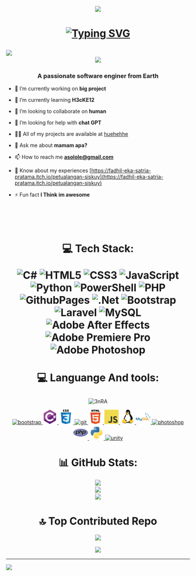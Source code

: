 <div align="center">
  
 <img src=https://user-images.githubusercontent.com/74038190/212744287-14f66c13-5458-40dc-9244-8ff533fc8f4a.gif>
</div>
<h1 align="center">
  
 [![Typing SVG](https://readme-typing-svg.demolab.com?font=Pixelify+Sans&weight=600&size=25&pause=1000&color=AB4DF7&center=true&vCenter=true&random=false&width=440&lines=😎Hallo+guys+Welcome+to+My+Git😎;🪄Enjoy+Your+Surving🪄)](https://git.io/typing-svg)
 
</h1>

<img src=https://user-images.githubusercontent.com/74038190/225813708-98b745f2-7d22-48cf-9150-083f1b00d6c9.gif>

<div align="center" >
  <img src=https://user-images.githubusercontent.com/74038190/212284115-f47cd8ff-2ffb-4b04-b5bf-4d1c14c0247f.gif>
</div>

<h3 align="center">A passionate software enginer from Earth</h3>

<div align="left">

  - 🔭 I’m currently working on **big project**
  
  - 🌱 I’m currently learning **H3cKE12**
  
  - 👯 I’m looking to collaborate on **human**
  
  - 🤝 I’m looking for help with **chat GPT**
  
  - 👨‍💻 All of my projects are available at [huehehhe](huehehhe)
  
  - 💬 Ask me about **mamam apa?**
  
  - 📫 How to reach me **asolole@gmail.com**
  
  - 📄 Know about my experiences [https://fadhil-eka-satria-pratama.itch.io/petualangan-siskuy](https://fadhil-eka-satria-pratama.itch.io/petualangan-siskuy)
  
  - ⚡ Fun fact **I Think im awesome**

</div>

<h1 align=center>

<p align="left"> <a href="https://twitter.com/" target="blank"><img src="https://img.shields.io/twitter/follow/?logo=twitter&style=for-the-badge" alt="" /></a> </p>

</h1>

<!-- <h1 align="center"> 
🌐 Socials:
</h1>

<div align="center">
  <p align="left"> <img src="https://komarev.com/ghpvc/?username=rizyoff&label=Profile%20views&color=0e75b6&style=flat" alt="rizyoff" /> 
  </p>
  
  [![LinkedIn](https://img.shields.io/badge/LinkedIn-%230077B5.svg?logo=linkedin&logoColor=white)](https://www.linkedin.com/in/muhammad-rizky-4152a3260/)
</div> -->

<h1 align="center">
  
  💻 Tech Stack:  

![C#](https://img.shields.io/badge/c%23-%23239120.svg?style=for-the-badge&logo=csharp&logoColor=white) ![HTML5](https://img.shields.io/badge/html5-%23E34F26.svg?style=for-the-badge&logo=html5&logoColor=white) ![CSS3](https://img.shields.io/badge/css3-%231572B6.svg?style=for-the-badge&logo=css3&logoColor=white) ![JavaScript](https://img.shields.io/badge/javascript-%23323330.svg?style=for-the-badge&logo=javascript&logoColor=%23F7DF1E) ![Python](https://img.shields.io/badge/python-3670A0?style=for-the-badge&logo=python&logoColor=ffdd54) ![PowerShell](https://img.shields.io/badge/PowerShell-%235391FE.svg?style=for-the-badge&logo=powershell&logoColor=white) ![PHP](https://img.shields.io/badge/php-%23777BB4.svg?style=for-the-badge&logo=php&logoColor=white) ![GithubPages](https://img.shields.io/badge/github%20pages-121013?style=for-the-badge&logo=github&logoColor=white) ![.Net](https://img.shields.io/badge/.NET-5C2D91?style=for-the-badge&logo=.net&logoColor=white) ![Bootstrap](https://img.shields.io/badge/bootstrap-%238511FA.svg?style=for-the-badge&logo=bootstrap&logoColor=white) ![Laravel](https://img.shields.io/badge/laravel-%23FF2D20.svg?style=for-the-badge&logo=laravel&logoColor=white) ![MySQL](https://img.shields.io/badge/mysql-%2300000f.svg?style=for-the-badge&logo=mysql&logoColor=white) ![Adobe After Effects](https://img.shields.io/badge/Adobe%20After%20Effects-9999FF.svg?style=for-the-badge&logo=Adobe%20After%20Effects&logoColor=white) ![Adobe Premiere Pro](https://img.shields.io/badge/Adobe%20Premiere%20Pro-9999FF.svg?style=for-the-badge&logo=Adobe%20Premiere%20Pro&logoColor=white) ![Adobe Photoshop](https://img.shields.io/badge/adobe%20photoshop-%2331A8FF.svg?style=for-the-badge&logo=adobe%20photoshop&logoColor=white)
</h1>

<h1 align="center">

💻 Languange And tools:
</h1>
<div align="center">
  
  ![3nRA](https://github.com/rizyoff/rizyoff/assets/132884757/6c4c12b4-b60f-4a5a-b370-61b9f9cfe8f6)
</div>

<p align="center"> 
  <a href="https://getbootstrap.com" target="_blank" rel="noreferrer">
    <img src="https://upload.wikimedia.org/wikipedia/commons/b/b2/Bootstrap_logo.svg" alt="bootstrap" width="40" height="40"/>
  </a>
  <a href="https://www.w3schools.com/cs/" target="_blank" rel="noreferrer">
    <img src="https://raw.githubusercontent.com/devicons/devicon/master/icons/csharp/csharp-original.svg" alt="csharp" width="40" height="40"/>
  </a>
  <a href="https://www.w3schools.com/css/" target="_blank" rel="noreferrer">
      <img src="https://raw.githubusercontent.com/devicons/devicon/master/icons/css3/css3-original-wordmark.svg" alt="css3" width="40" height="40"/>
  </a>
  <a href="https://gitscm.com/" target="_blank"rel="noreferrer">
    <img src="https://www.vectorlogo.zone/logos/git-scm/git-scm-icon.svg" alt="git" width="40" height="40"/>
  </a>
  <a href="https://www.w3.org/html/" target="_blank" rel="noreferrer">
    <img src="https://raw.githubusercontent.com/devicons/devicon/master/icons/html5/html5-original-wordmark.svg" alt="html5" width="40" height="40"/>
  </a>
  <a href="https://developer.mozilla.org/en-US/docs/Web/JavaScript" target="_blank" rel="noreferrer">
    <img src="https://raw.githubusercontent.com/devicons/devicon/master/icons/javascript/javascript-original.svg" alt="javascript" width="40" height="40"/>
  </a>
  <a href="https://www.linux.org/" target="_blank" rel="noreferrer">
    <img src="https://raw.githubusercontent.com/devicons/devicon/master/icons/linux/linux-original.svg"alt="linux"width="40" height="40"/>
  </a>
  <a href="https://www.mysql.com/" target="_blank" rel="noreferrer">
    <img src="https://raw.githubusercontent.com/devicons/devicon/master/icons/mysql/mysql-original-wordmark.svg" alt="mysql" width="40" height="40"/>
  </a>
  <a href="https://www.photoshop.com/en" target="_blank" rel="noreferrer">
    <img src="https://www.adobe.com/content/dam/acom/one-console/icons_rebrand/ps_appicon.svg" alt="photoshop" width="40" height="40"/>
  </a>
  <a href="https://www.php.net" target="_blank" rel="noreferrer">
    <img src="https://raw.githubusercontent.com/devicons/devicon/master/icons/php/php-original.svg" alt="php" width="40" height="40"/>
  </a>
  <a href="https://www.python.org" target="_blank" rel="noreferrer">
    <img src="https://raw.githubusercontent.com/devicons/devicon/master/icons/python/python-original.svg" alt="python" width="40" height="40"/>
  </a>
  <a href="https://unity.com/" target="_blank" rel="noreferrer">
    <img src="https://www.vectorlogo.zone/logos/unity3d/unity3d-icon.svg" alt="unity" width="40" height="40"/>
  </a> 
</p>

<h1 align="center">
📊 GitHub Stats:
</h1>
<div align="center">
  
  ![](https://github-readme-stats.vercel.app/api?username=rizyoff&theme=dracula&hide_border=false&include_all_commits=false&count_private=false)
  <br/>
  ![](https://github-readme-streak-stats.herokuapp.com/?user=rizyoff&theme=dracula&hide_border=false)
  <br/>
  ![](https://github-readme-stats.vercel.app/api/top-langs/?username=rizyoff&theme=dracula&hide_border=false&include_all_commits=false&count_private=false&layout=compact)
</div>

<h1 align="center">
🔝 Top Contributed Repo
</h1>

<div align="center">
  
  ![](https://github-contributor-stats.vercel.app/api?username=rizyoff&limit=5&theme=dracula&combine_all_yearly_contributions=true)

  <img src=https://user-images.githubusercontent.com/74038190/212284158-e840e285-664b-44d7-b79b-e264b5e54825.gif>
</div>




---
[![](https://visitcount.itsvg.in/api?id=rizyoff&icon=5&color=0)](https://visitcount.itsvg.in)

<!-- Proudly created with GPRM ( https://gprm.itsvg.in ) -->
</div>
